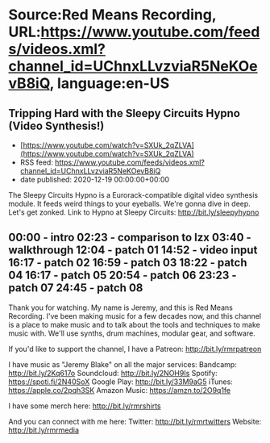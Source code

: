 # Source:Red Means Recording, URL:https://www.youtube.com/feeds/videos.xml?channel_id=UChnxLLvzviaR5NeKOevB8iQ, language:en-US

## Tripping Hard with the Sleepy Circuits Hypno (Video Synthesis!)
 - [https://www.youtube.com/watch?v=SXUk_2qZLVA](https://www.youtube.com/watch?v=SXUk_2qZLVA)
 - RSS feed: https://www.youtube.com/feeds/videos.xml?channel_id=UChnxLLvzviaR5NeKOevB8iQ
 - date published: 2020-12-19 00:00:00+00:00

The Sleepy Circuits Hypno is a Eurorack-compatible digital video synthesis module. It feeds weird things to your eyeballs. We're gonna dive in deep. Let's get zonked.
Link to Hypno at Sleepy Circuits: http://bit.ly/sleepyhypno

00:00 - intro
02:23 - comparison to lzx
03:40 - walkthrough
12:04 - patch 01
14:52 - video input
16:17 - patch 02
16:59 - patch 03
18:22 - patch 04
16:17 - patch 05
20:54 - patch 06
23:23 - patch 07
24:45 - patch 08
------------------------------------
Thank you for watching. My name is Jeremy, and this is Red Means Recording. I've been making music for a few decades now, and this channel is a place to make music and to talk about the tools and techniques to make music with. We'll use synths, drum machines, modular gear, and software. 

If you'd like to support the channel, I have a Patreon:  http://bit.ly/rmrpatreon

I have music as "Jeremy Blake" on all the major services: 
Bandcamp: http://bit.ly/2Kq617o
Soundcloud: http://bit.ly/2NOH9Is
Spotify: https://spoti.fi/2N40SoX
Google Play: http://bit.ly/33M9aG5
iTunes: https://apple.co/2pqh3SK
Amazon Music: https://amzn.to/2O9q1fe

I have some merch here: http://bit.ly/rmrshirts

And you can connect with me here: 
Twitter: http://bit.ly/rmrtwitters
Website: http://bit.ly/rmrmedia

